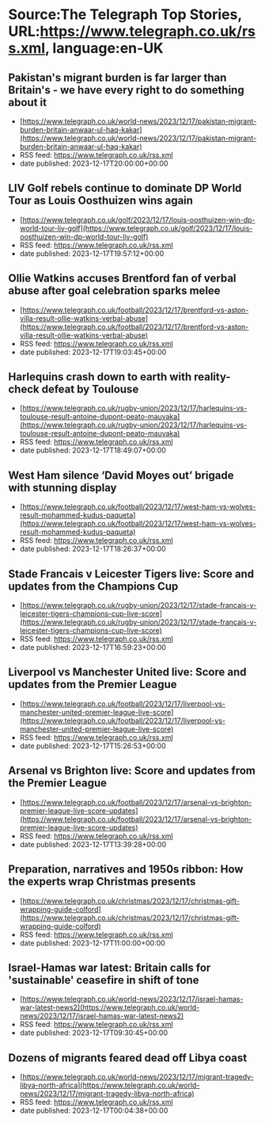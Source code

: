 # Source:The Telegraph Top Stories, URL:https://www.telegraph.co.uk/rss.xml, language:en-UK

## Pakistan's migrant burden is far larger than Britain's - we have every right to do something about it
 - [https://www.telegraph.co.uk/world-news/2023/12/17/pakistan-migrant-burden-britain-anwaar-ul-haq-kakar](https://www.telegraph.co.uk/world-news/2023/12/17/pakistan-migrant-burden-britain-anwaar-ul-haq-kakar)
 - RSS feed: https://www.telegraph.co.uk/rss.xml
 - date published: 2023-12-17T20:00:00+00:00



## LIV Golf rebels continue to dominate DP World Tour as Louis Oosthuizen wins again
 - [https://www.telegraph.co.uk/golf/2023/12/17/louis-oosthuizen-win-dp-world-tour-liv-golf](https://www.telegraph.co.uk/golf/2023/12/17/louis-oosthuizen-win-dp-world-tour-liv-golf)
 - RSS feed: https://www.telegraph.co.uk/rss.xml
 - date published: 2023-12-17T19:57:12+00:00



## Ollie Watkins accuses Brentford fan of verbal abuse after goal celebration sparks melee
 - [https://www.telegraph.co.uk/football/2023/12/17/brentford-vs-aston-villa-result-ollie-watkins-verbal-abuse](https://www.telegraph.co.uk/football/2023/12/17/brentford-vs-aston-villa-result-ollie-watkins-verbal-abuse)
 - RSS feed: https://www.telegraph.co.uk/rss.xml
 - date published: 2023-12-17T19:03:45+00:00



## Harlequins crash down to earth with reality-check defeat by Toulouse
 - [https://www.telegraph.co.uk/rugby-union/2023/12/17/harlequins-vs-toulouse-result-antoine-dupont-peato-mauvaka](https://www.telegraph.co.uk/rugby-union/2023/12/17/harlequins-vs-toulouse-result-antoine-dupont-peato-mauvaka)
 - RSS feed: https://www.telegraph.co.uk/rss.xml
 - date published: 2023-12-17T18:49:07+00:00



## West Ham silence ‘David Moyes out’ brigade with stunning display
 - [https://www.telegraph.co.uk/football/2023/12/17/west-ham-vs-wolves-result-mohammed-kudus-paqueta](https://www.telegraph.co.uk/football/2023/12/17/west-ham-vs-wolves-result-mohammed-kudus-paqueta)
 - RSS feed: https://www.telegraph.co.uk/rss.xml
 - date published: 2023-12-17T18:26:37+00:00



## Stade Francais v Leicester Tigers live: Score and updates from the Champions Cup
 - [https://www.telegraph.co.uk/rugby-union/2023/12/17/stade-francais-v-leicester-tigers-champions-cup-live-score](https://www.telegraph.co.uk/rugby-union/2023/12/17/stade-francais-v-leicester-tigers-champions-cup-live-score)
 - RSS feed: https://www.telegraph.co.uk/rss.xml
 - date published: 2023-12-17T16:59:23+00:00



## Liverpool vs Manchester United live: Score and updates from the Premier League
 - [https://www.telegraph.co.uk/football/2023/12/17/liverpool-vs-manchester-united-premier-league-live-score](https://www.telegraph.co.uk/football/2023/12/17/liverpool-vs-manchester-united-premier-league-live-score)
 - RSS feed: https://www.telegraph.co.uk/rss.xml
 - date published: 2023-12-17T15:26:53+00:00



## Arsenal vs Brighton live: Score and updates from the Premier League
 - [https://www.telegraph.co.uk/football/2023/12/17/arsenal-vs-brighton-premier-league-live-score-updates](https://www.telegraph.co.uk/football/2023/12/17/arsenal-vs-brighton-premier-league-live-score-updates)
 - RSS feed: https://www.telegraph.co.uk/rss.xml
 - date published: 2023-12-17T13:39:28+00:00



## Preparation, narratives and 1950s ribbon: How the experts wrap Christmas presents
 - [https://www.telegraph.co.uk/christmas/2023/12/17/christmas-gift-wrapping-guide-colford](https://www.telegraph.co.uk/christmas/2023/12/17/christmas-gift-wrapping-guide-colford)
 - RSS feed: https://www.telegraph.co.uk/rss.xml
 - date published: 2023-12-17T11:00:00+00:00



## Israel-Hamas war latest: Britain calls for 'sustainable' ceasefire in shift of tone
 - [https://www.telegraph.co.uk/world-news/2023/12/17/israel-hamas-war-latest-news2](https://www.telegraph.co.uk/world-news/2023/12/17/israel-hamas-war-latest-news2)
 - RSS feed: https://www.telegraph.co.uk/rss.xml
 - date published: 2023-12-17T09:30:45+00:00



## Dozens of migrants feared dead off Libya coast
 - [https://www.telegraph.co.uk/world-news/2023/12/17/migrant-tragedy-libya-north-africa](https://www.telegraph.co.uk/world-news/2023/12/17/migrant-tragedy-libya-north-africa)
 - RSS feed: https://www.telegraph.co.uk/rss.xml
 - date published: 2023-12-17T00:04:38+00:00



